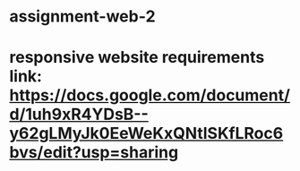 # assignment-web-2
# responsive website requirements link: https://docs.google.com/document/d/1uh9xR4YDsB--y62gLMyJk0EeWeKxQNtlSKfLRoc6bvs/edit?usp=sharing
